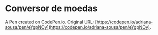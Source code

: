 # Conversor de moedas

A Pen created on CodePen.io. Original URL: [https://codepen.io/adriana-sousa/pen/eYgpNOy](https://codepen.io/adriana-sousa/pen/eYgpNOy).


